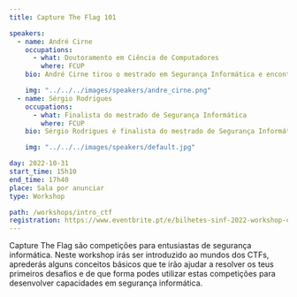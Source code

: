 ```yaml
---
title: Capture The Flag 101

speakers:
  - name: André Cirne
    occupations:
      - what: Doutoramento em Ciência de Computadores
        where: FCUP
    bio: André Cirne tirou o mestrado em Segurança Informática e encontra-se a tirar o doutoramento em Ciência de Computadores  na FCUP. É investigador no INESC TEC e assistente convidado na FCUP. Atualmente está a liderar a equipa CTFs da Universidade do Porto, xSTF.

    img: "../../../images/speakers/andre_cirne.png"
  - name: Sérgio Rodrigues
    occupations:
      - what: Finalista do mestrado de Segurança Informática
        where: FCUP
    bio: Sérgio Rodrigues é finalista do mestrado de Segurança Informática na FCUP. É membro da equipa de CTFs da Universidade do Porto(xSTF) desde 2016 e fez parte da representação portuguesa no European Cyber Security Challenge de 2022.

    img: "../../../images/speakers/default.jpg"

day: 2022-10-31
start_time: 15h10
end_time: 17h40
place: Sala por anunciar
type: Workshop

path: /workshops/intro_ctf
registration: https://www.eventbrite.pt/e/bilhetes-sinf-2022-workshop-ctf-438708909157
---
```


Capture The Flag são competições para entusiastas de segurança informática. Neste workshop irás ser introduzido ao mundos dos CTFs, aprederás alguns conceitos básicos que te irão ajudar a resolver os teus primeiros desafios e de que forma podes utilizar estas competições para desenvolver capacidades em segurança informática.
